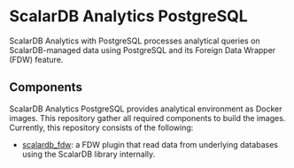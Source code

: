# ScalarDB Analytics PostgreSQL

ScalarDB Analytics with PostgreSQL processes analytical queries on ScalarDB-managed data using PostgreSQL and its Foreign Data Wrapper (FDW) feature.

## Components

ScalarDB Analytics PostgreSQL provides analytical environment as Docker images. This repository gather all required components to build the images. Currently, this repository consists of the following:

- [scalardb_fdw](./scalardb_fdw): a FDW plugin that read data from underlying databases using the ScalarDB library internally.
